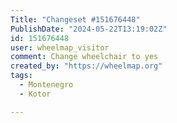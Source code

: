 ```yaml
---
Title: "Changeset #151676448"
PublishDate: "2024-05-22T13:19:02Z"
id: 151676448
user: wheelmap_visitor
comment: Change wheelchair to yes
created_by: "https://wheelmap.org"
tags:
  - Montenegro
  - Kotor

---
```

